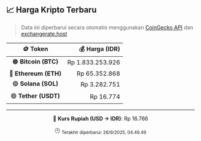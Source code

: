 

<!-- HARGA_KRIPTO -->
## 📈 Harga Kripto Terbaru

> Data ini diperbarui secara otomatis menggunakan [CoinGecko API](https://www.coingecko.com/) dan [exchangerate.host](https://exchangerate.host/)

<div align="center">

| 🪙 Token | 💰 Harga (IDR) |
|:------:|---------------:|
| 🟠 **Bitcoin (BTC)**   | Rp 1.833.253.926 |
| 🔵 **Ethereum (ETH)**  | Rp 65.352.868 |
| 🟣 **Solana (SOL)**    | Rp 3.282.751 |
| 🟢 **Tether (USDT)**   | Rp 16.774 |

---

💱 **Kurs Rupiah (USD → IDR)**: Rp 16.766

🕒 <sub>Terakhir diperbarui: 26/9/2025, 04.49.49</sub>

</div>
<!-- /HARGA_KRIPTO -->